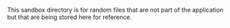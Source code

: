 This sandbox directory is for random files that are not part of the application but that are being stored here for reference.
